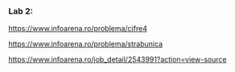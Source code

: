 ### Lab 2:
https://www.infoarena.ro/problema/cifre4

https://www.infoarena.ro/problema/strabunica

https://www.infoarena.ro/job_detail/2543991?action=view-source
